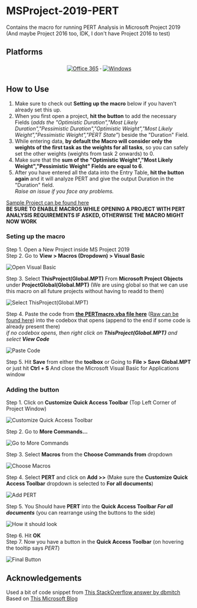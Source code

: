 # MSProject-2019-PERT
Contains the macro for running PERT Analysis in Microsoft Project 2019 (And maybe Project 2016 too, IDK, I don't have Project 2016 to test)

## Platforms
<p align="center">
  <a href="#">
    <img src="https://github.com/MikeCodesDotNET/ColoredBadges/blob/master/svg/dev/services/office_365.svg" alt="Office 365" style="vertical-align:top; margin:6px 4px">
  </a>
  <a href="#">
    <img src="https://github.com/MikeCodesDotNET/ColoredBadges/blob/master/svg/devices/pc.svg" alt="Windows" style="vertical-align:top; margin:6px 4px">
  </a>
</p>

## How to Use
1. Make sure to check out **Setting up the macro** below if you haven't already set this up.  
2. When you first open a project, **hit the button** to add the necessary Fields (_adds the "Optimistic Duration","Most Likely Duration","Pessimistic Duration","Optimistic Weight","Most Likely Weight","Pessimistic Weight","PERT State"_) beside the "Duration" Field.  
3. While entering data, **by default the Macro will consider only the weights of the first task as the weights for all tasks**, so you can safely set the other weights (weights from task 2 onwards) to 0.  
4. Make sure that the **sum of the "Optimistic Weight","Most Likely Weight","Pessimistic Weight" Fields are equal to 6**.  
5. After you have entered all the data into the Entry Table, **hit the button again** and it will analyze PERT and give the output Duration in the "Duration" field.  
_Raise an issue if you face any problems._  
  
[Sample Project can be found here](./SampleProject.mpp)  
**BE SURE TO ENABLE MACROS WHILE OPENING A PROJECT WITH PERT ANALYSIS REQUIREMENTS IF ASKED, OTHERWISE THE MACRO MIGHT NOW WORK**

### Seting up the macro
Step 1. Open a New Project inside MS Project 2019  
Step 2. Go to **View > Macros (Dropdown) > Visual Basic**  

![Open Visual Basic](./images/OpenVBFromProject.png)  

Step 3. Select **ThisProject(Global.MPT)** From **Microsoft Project Objects** under **ProjectGlobal(Global.MPT)** (We are using global so that we can use this macro on all future projects without having to readd to them)  

![Select ThisProject(Global.MPT)](./images/SelectThisProject.png)  

Step 4. Paste the code from **[the PERTmacro.vba file here](./PERTmacro.vba)** ([Raw can be found here](https://raw.githubusercontent.com/flametron/MSProject-2019-PERT/main/PERTmacro.vba)) into the codebox that opens (append to the end if some code is already present there)  
_if no codebox opens, then right click on **ThisProject(Global.MPT)** and select **View Code**_  

![Paste Code](./images/PasteTheCode.png)  

Step 5. Hit **Save** from either the **toolbox** or Going to **File > Save Global.MPT** or just hit **Ctrl + S** And close the Microsoft Visual Basic for Applications window  

### Adding the button
Step 1. Click on **Customize Quick Access Toolbar** (Top Left Corner of Project Window)

![Customize Quick Access Toolbar](./images/CustomizeQuickAccessBar.png)

Step 2. Go to **More Commands...**  

![Go to More Commands](./images/SelectMoreCommands.png)  

Step 3. Select **Macros** from the **Choose Commands from** dropdown  

![Choose Macros](./images/SelectMacrosFromTheChooseCommandsFromDropdown.png)  

Step 4. Select **PERT** and click on **Add >>**  (Make sure the **Customize Quick Access Toolbar** dropdown is selected to **For all documents**)

![Add PERT](./images/SelectPERTAndClickOnAdd.png)  

Step 5. You Should have **PERT** into the **Quick Access Toolbar _For all documents_** (you can rearrange using the buttons to the side)  

![How it should look](./images/YouShouldHavePERTInTheAccessToolBarNow.png)  

Step 6. Hit **OK**  
Step 7. Now you have a button in the **Quick Access Toolbar** (on hovering the tooltip says _PERT_)  

![Final Button](./images/HereIsThePertButton.png)



## Acknowledgements

Used a bit of code snippet from [This StackOverflow answer by dbmitch](https://stackoverflow.com/a/51144941/8791515)  
Based on [This Microsoft Blog](https://docs.microsoft.com/en-us/archive/blogs/projectified/three-point-estimation-pert-in-project-2010-take-1)
